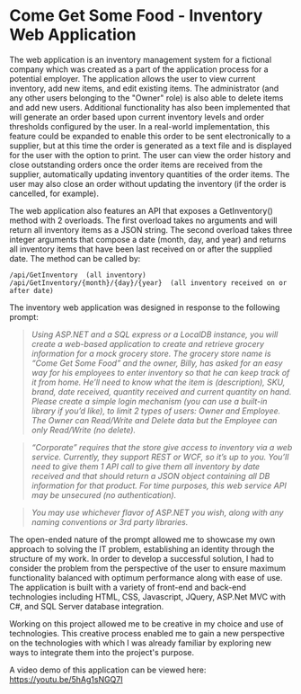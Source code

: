 # Come Get Some Food - Inventory Web Application

The web application is an inventory management system for a fictional company which was created as a part of the application process for a potential employer.  The application allows the user to view current inventory, add new items, and edit existing items.  The administrator (and any other users belonging to the "Owner" role) is also able to delete items and add new users.  Additional functionality has also been implemented that will generate an order based upon current inventory levels and order thresholds configured by the user.  In a real-world implementation, this feature could be expanded to enable this order to be sent electronically to a supplier, but at this time the order is generated as a text file and is displayed for the user with the option to print.  The user can view the order history and close outstanding orders once the order items are received from the supplier, automatically updating inventory quantities of the order items.  The user may also close an order without updating the inventory (if the order is cancelled, for example). 

The web application also features an API that exposes a GetInventory() method with 2 overloads.  The first overload takes no arguments and will return all inventory items as a JSON string.  The second overload takes three integer arguments that compose a date (month, day, and year) and returns all inventory items that have been last received on or after the supplied date.  The method can be called by: 

```
/api/GetInventory  (all inventory)
/api/GetInventory/{month}/{day}/{year}  (all inventory received on or after date)
``` 

The inventory web application was designed in response to the following prompt:

> *Using ASP.NET and a SQL express or a LocalDB instance, you will create a web-based application to create and retrieve grocery information for a mock grocery store. The grocery store name is “Come Get Some Food” and the owner, Billy, has asked for an easy way for his employees to enter inventory so that he can keep track of it from home. He’ll need to know what the item is (description), SKU, brand, date received, quantity received and current quantity on hand. Please create a simple login mechanism (you can use a built-in library if you’d like), to limit 2 types of users: Owner and Employee. The Owner can Read/Write and Delete data but the Employee can only Read/Write (no delete).* 

> *“Corporate” requires that the store give access to inventory via a web service. Currently, they support REST or WCF, so it’s up to you. You’ll need to give them 1 API call to give them all inventory by date received and that should return a JSON object containing all DB information for that product. For time purposes, this web service API may be unsecured (no authentication).* 

> *You may use whichever flavor of ASP.NET you wish, along with any naming conventions or 3rd party libraries.* 

The open-ended nature of the prompt allowed me to showcase my own approach to solving the IT problem, establishing an identity through the structure of my work.  In order to develop a successful solution, I had to consider the problem from the perspective of the user to ensure maximum functionality balanced with optimum performance along with ease of use.  The application is built with a variety of front-end and back-end technologies including HTML, CSS, Javascript, JQuery, ASP.Net MVC with C#, and SQL Server database integration. 

Working on this project allowed me to be creative in my choice and use of technologies.  This creative process enabled me to gain a new perspective on the technologies with which I was already familiar by exploring new ways to integrate them into the project's purpose.

A video demo of this application can be viewed here: https://youtu.be/5hAg1sNGQ7I
 